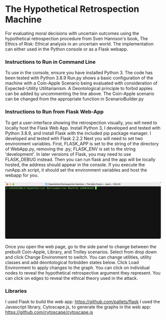 # The Hypothetical Retrospection Machine
For evaluating moral decisions with uncertain outcomes using the hypothetical retrospection procedure from Sven Hannson's book, The Ethics of Risk: Ethical analysis in an uncertain world.
The implementation can either used in the Python console or as a Flask webapp.

### Instructions to Run in Command Line
To use in the console, ensure you have installed Python 3. The code has been tested with Python 3.8.9
Run.py shows a basic configuration of the machine with a Coin-Apple Scenario being evaluated with consideration of Expected-Utility Utilitarianism. A Deontological principle to forbid apples can be added by uncommenting the line above.
The Coin-Apple scenario can be changed from the appropriate function in ScenarioBuilder.py

### Instructions to Run from Flask Web-App
To get a user-interface showing the retrospection visually, you will need to locally host the Flask Web App.
Install Python 3, I developed and tested with Python 3.8.9, and install Flask with the included pip package manager. I developed and tested with Flask 2.2.2
Next you will need to set two environment variables. First, FLASK_APP is set to the string of the directory of WebApp.py, removing the .py; FLASK_ENV is set to the string 'development'. In later versions of Flask, you may need to use FLASK_DEBUG instead. Then you can run flask and the app will be locally hosted, the address should appear in the console.
If you execute the runApp.sh script, it should set the environment variables and host the webapp for you.

![](https://github.com/sameysimon/HypotheticalRetrospectionMachine/blob/main/ReadMeSrc/RunWebApp.gif)


Once you open the web page, go to the side panel to change between the prebuilt Coin-Apple, Library, and Trolley scenarios. 
Select from drop down and click Change Environment to switch. 
You can change utilities, utility classes and add deontological forbidden states below. Click Load Environment to apply changes to the graph.
You can click on individual nodes to reveal the hypothetical retrospective argument they represent.
You can click on edges to reveal the ethical theory used in the attack.


### Libraries
I used Flask to build the web app: https://github.com/pallets/flask
I used the Javascript library, Cytoscape.js, to generate the graphs in the web app: https://github.com/cytoscape/cytoscape.js







